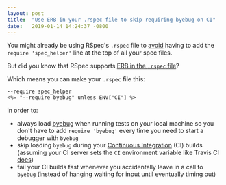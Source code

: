 ```yaml
---
layout: post
title:  "Use ERB in your .rspec file to skip requiring byebug on CI"
date:   2019-01-14 14:24:37 -0800
---
```

You might already be using RSpec's `.rspec` file to [avoid](https://makandracards.com/makandra/36897-stop-writing-require-spec_helper-in-every-spec) having to add the `require 'spec_helper'` line at the top of all your spec files.

But did you know that RSpec supports [ERB in the `.rspec` file](https://relishapp.com/rspec/rspec-core/v/2-0/docs/configuration/read-command-line-configuration-options-from-files#using-erb-in-.rspec)?

Which means you can make your `.rspec` file this:
```
--require spec_helper
<%= "--require byebug" unless ENV["CI"] %>
```
in order to:

- always load [byebug](https://github.com/deivid-rodriguez/byebug) when running tests on your local machine so you don't have to add `require 'byebug'` every time you need to start a debugger with `byebug` 
- skip loading `byebug` during your [Continuous Integration](https://en.wikipedia.org/wiki/Continuous_integration) (CI) builds (assuming your CI server sets the `CI` environment variable like Travis CI [does](https://docs.travis-ci.com/user/environment-variables/#default-environment-variables))
- fail your CI builds fast whenever you accidentally leave in a call to `byebug` (instead of hanging waiting for input until eventually timing out)
